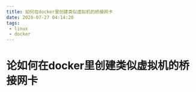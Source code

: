 ```yaml
---
title: 如何在docker里创建类似虚拟机的桥接网卡
date: 2020-07-27 04:14:20
tags:
 - linux
 - docker
---
```

# **论如何在docker里创建类似虚拟机的桥接网卡**

